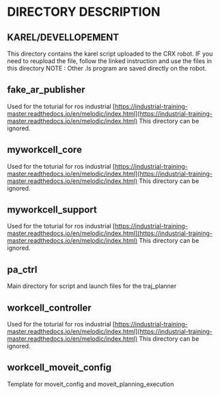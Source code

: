 # DIRECTORY DESCRIPTION

## KAREL/DEVELLOPEMENT
This directory contains the karel script uploaded to the CRX robot. IF you need to reupload the file, follow the linked instruction and use the files in this directory
NOTE : Other .ls program are saved directly on the robot.

## fake_ar_publisher
Used for the toturial for ros industrial [https://industrial-training-master.readthedocs.io/en/melodic/index.html](https://industrial-training-master.readthedocs.io/en/melodic/index.html)
This directory can be ignored.

## myworkcell_core
Used for the toturial for ros industrial [https://industrial-training-master.readthedocs.io/en/melodic/index.html](https://industrial-training-master.readthedocs.io/en/melodic/index.html)
This directory can be ignored.

## myworkcell_support
Used for the toturial for ros industrial [https://industrial-training-master.readthedocs.io/en/melodic/index.html](https://industrial-training-master.readthedocs.io/en/melodic/index.html)
This directory can be ignored.

## pa_ctrl
Main directory for script and launch files for the traj_planner

## workcell_controller
Used for the toturial for ros industrial [https://industrial-training-master.readthedocs.io/en/melodic/index.html](https://industrial-training-master.readthedocs.io/en/melodic/index.html)
This directory can be ignored.

## workcell_moveit_config
Template for moveit_config and moveit_planning_execution

